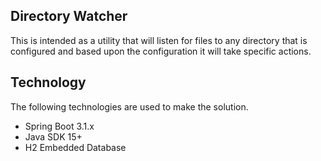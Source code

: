 Directory Watcher
-----------------
This is intended as a utility that will listen for files to any directory that is configured and based upon the 
configuration it will take specific actions.

Technology
----------
The following technologies are used to make the solution.

- Spring Boot 3.1.x
- Java SDK 15+
- H2 Embedded Database


